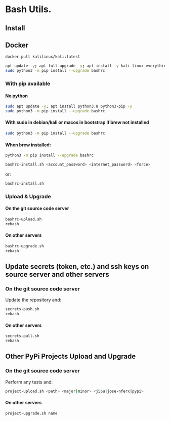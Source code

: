 # Bash Utils.

## Install

## Docker 
```bash
docker pull kalilinux/kali:latest
```

```bash
apt update -y; apt full-upgrade -y; apt install -y kali-linux-everything
sudo python3 -m pip install --upgrade bashrc
```

### With pip available

#### No python
```bash
sudo apt update -y; apt install python3.8 python3-pip -y
sudo python3 -m pip install --upgrade bashrc

```

#### With sudo in debian/kali or macos in bootstrap if brew not installed
```bash
sudo python3 -m pip install --upgrade bashrc
```

#### When brew installed:

```bash
python3 -m pip install --upgrade bashrc
```


```bash
bashrc-install.sh <account_password> <internet_password> <force>
```

or:

```bash
bashrc-install.sh
```

### Upload & Upgrade

#### On the git source code server

```bash
bashrc-upload.sh
rebash
```

#### On other servers

```bash
bashrc-upgrade.sh
rebash
```

## Update secrets (token, etc.) and ssh keys on source server and other servers

### On the git source code server

Update the repository and:

```bash
secrets-push.sh
rebash
```

#### On other servers
```bash
secrets-pull.sh
rebash
```

## Other PyPi Projects Upload and Upgrade

### On the git source code server

Perform any tests and:

```bash
project-upload.sh <path> <major|minor> <j5pu|jose-nferx|pypi>
```

#### On other servers

```bash
project-upgrade.sh name
```
